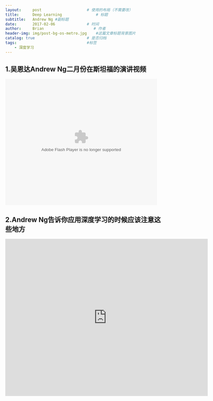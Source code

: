 ```yaml
---
layout:     post                    # 使用的布局（不需要改）
title:      Deep Learning               # 标题 
subtitle:   Andrew Ng #副标题
date:       2017-02-06              # 时间
author:     Brian                      # 作者
header-img: img/post-bg-os-metro.jpg    #这篇文章标题背景图片
catalog: true                       # 是否归档
tags:                               #标签
    - 深度学习
---
```

## 1.吴恩达Andrew Ng二月份在斯坦福的演讲视频
<embed src="https://imgcache.qq.com/tencentvideo_v1/playerv3/TPout.swf?max_age=86400&v=20161117&vid=f0386ekq9x4&auto=0" allowFullScreen="true" quality="high" width="480" height="400" align="middle" allowScriptAccess="always" type="application/x-shockwave-flash">

## 2.Andrew Ng告诉你应用深度学习的时候应该注意这些地方 
<iframe frameborder="0" width="640" height="498" src="https://v.qq.com/iframe/player.html?vid=n033315h0c9&tiny=0&auto=0" allowfullscreen></iframe>
